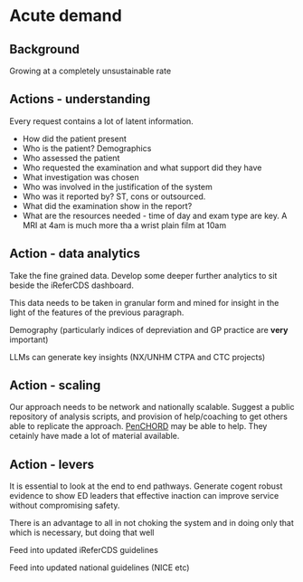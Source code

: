 # Acute demand

## Background

Growing at a completely unsustainable rate

##  Actions - understanding

Every request contains a lot of latent information.
* How did the patient present
* Who is the patient?  Demographics
* Who assessed the patient
* Who requested the examination and what support did they have
* What investigation was chosen
* Who was involved in the justification of the system
* Who was it reported by? ST, cons or outsourced.
* What did the examination show in the report?
* What are the resources needed - time of day and exam type are key.  A MRI at 4am is much more tha a wrist plain film at 10am


## Action - data analytics

Take the fine grained data.  Develop some deeper further analytics to sit beside the iReferCDS dashboard.

This data needs to be taken in granular form and mined for insight in the light of the features of the previous paragraph.

Demography (particularly indices of depreviation and GP practice are **very** important)

LLMs can generate key insights (NX/UNHM CTPA and CTC projects)

## Action - scaling

Our approach needs to be network and nationally scalable.  Suggest a public repository of analysis scripts, and provision of help/coaching to get others able to replicate the approach.  [PenCHORD](https://arc-swp.nihr.ac.uk/research-and-implementation/research-teams/penchord/) may be able to help.  They cetainly have made a lot of material available.

## Action - levers

It is essential to look at the end to end pathways.  Generate cogent robust evidence to show ED leaders that effective inaction can improve service without compromising safety.

There is an advantage to all in not choking the system and in doing only that which is necessary, but doing that well

Feed into updated iReferCDS guidelines

Feed into updated national guidelines (NICE etc)



